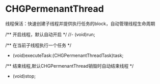 # CHGPermenantThread
线程保活：快速创建子线程并提供执行任务的block，自动管理线程生命周期

/**
 开启线程，默认自动开启
 */
//- (void)run;

/**
 在当前子线程执行一个任务
 */
- (void)executeTask:(CHGPermenantThreadTask)task;

/**
 结束线程,默认CHGPermenantThread销毁时自动结束线程
 */
- (void)stop;
